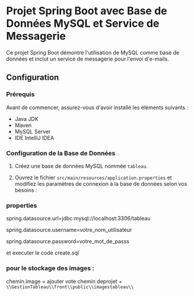 # Projet Spring Boot avec Base de Données MySQL et Service de Messagerie
Ce projet Spring Boot démontre l'utilisation de MySQL comme base de données et inclut un service de messagerie pour l'envoi d'e-mails.
## Configuration
### Prérequis
Avant de commencer, assurez-vous d'avoir installé les éléments suivants :
- Java JDK
- Maven
- MySQL Server
- IDE IntelliJ IDEA
### Configuration de la Base de Données
1. Créez une base de données MySQL nommée `tableau`.

2. Ouvrez le fichier `src/main/resources/application.properties` et modifiez les paramètres de connexion à la base de données selon vos besoins :
### properties
   spring.datasource.url=jdbc:mysql://localhost:3306/tableau
   
   spring.datasource.username=votre_nom_utilisateur
   
   spring.datasource.password=votre_mot_de_passs
   
  et executer le code create.sql 
### pour le stockage des images :
chemin.image = ajouter vote chemin deprojet + `\\GestionTableau\\front\\public\\imagestableau\\`
